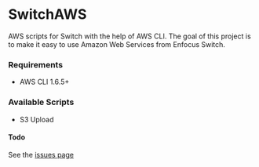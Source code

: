 SwitchAWS
=========
AWS scripts for Switch with the help of AWS CLI. The goal of this project is to make it easy to use Amazon Web Services from Enfocus Switch.

### Requirements
- AWS CLI 1.6.5+

### Available Scripts
- S3 Upload

#### Todo
See the [issues page](https://github.com/dominickp/SwitchAWS/issues)
